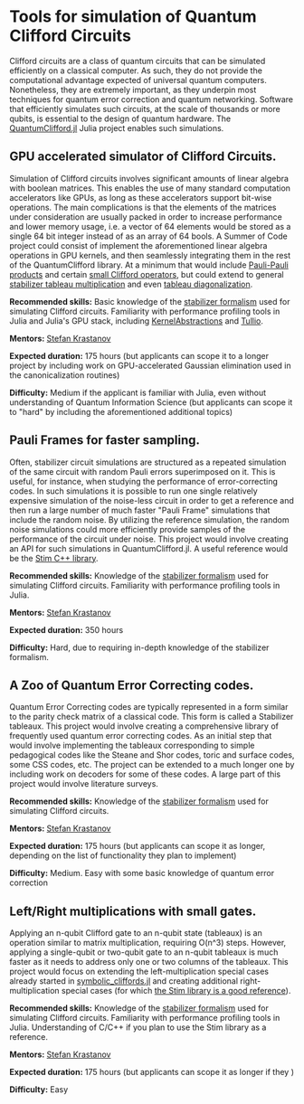 # Tools for simulation of Quantum Clifford Circuits

Clifford circuits are a class of quantum circuits that can be simulated efficiently on a classical computer. As such, they do not provide the computational advantage expected of universal quantum computers. Nonetheless, they are extremely important, as they underpin most techniques for quantum error correction and quantum networking. Software that efficiently simulates such circuits, at the scale of thousands or more qubits, is essential to the design of quantum hardware. The [QuantumClifford.jl](https://github.com/Krastanov/QuantumClifford.jl) Julia project enables such simulations.

## GPU accelerated simulator of Clifford Circuits.

Simulation of Clifford circuits involves significant amounts of linear algebra with boolean matrices. This enables the use of many standard computation accelerators like GPUs, as long as these accelerators support bit-wise operations.
The main complications is that the elements of the matrices under consideration are usually packed in order to increase performance and lower memory usage, i.e. a vector of 64 elements would be stored as a single 64 bit integer instead of as an array of 64 bools.
A Summer of Code project could consist of implement the aforementioned linear algebra operations in GPU kernels, and then seamlessly integrating them in the rest of the QuantumClifford library.
At a minimum that would include [Pauli-Pauli products](https://github.com/Krastanov/QuantumClifford.jl/blob/v0.4.0/src/QuantumClifford.jl#L725) and certain [small Clifford operators](https://github.com/Krastanov/QuantumClifford.jl/blob/v0.4.0/src/symbolic_cliffords.jl), but could extend to general [stabilizer tableau multiplication](https://github.com/Krastanov/QuantumClifford.jl/blob/v0.4.0/src/QuantumClifford.jl#L1385) and even [tableau diagonalization](https://github.com/Krastanov/QuantumClifford.jl/blob/v0.4.0/src/QuantumClifford.jl#L985). 

**Recommended skills:** Basic knowledge of the [stabilizer formalism](https://krastanov.github.io/QuantumClifford.jl/dev/references/) used for simulating Clifford circuits. Familiarity with performance profiling tools in Julia and Julia's GPU stack, including [KernelAbstractions](https://github.com/JuliaGPU/KernelAbstractions.jl) and [Tullio](https://github.com/mcabbott/Tullio.jl).

**Mentors:** [Stefan Krastanov](https://github.com/Krastanov)

**Expected duration:** 175 hours (but applicants can scope it to a longer project by including work on GPU-accelerated Gaussian elimination used in the canonicalization routines)

**Difficulty:** Medium if the applicant is familiar with Julia, even without understanding of Quantum Information Science (but applicants can scope it to "hard" by including the aforementioned additional topics)

## Pauli Frames for faster sampling.

Often, stabilizer circuit simulations are structured as a repeated simulation of the same circuit with random Pauli errors superimposed on it. This is useful, for instance, when studying the performance of error-correcting codes. In such simulations it is possible to run one single relatively expensive simulation of the noise-less circuit in order to get a reference and then run a large number of much faster "Pauli Frame" simulations that include the random noise. By utilizing the reference simulation, the random noise simulations could more efficiently provide samples of the performance of the circuit under noise. This project would involve creating an API for such simulations in QuantumClifford.jl. A useful reference would be the [Stim C++ library](https://arxiv.org/abs/2103.02202).

**Recommended skills:** Knowledge of the [stabilizer formalism](https://krastanov.github.io/QuantumClifford.jl/dev/references/) used for simulating Clifford circuits. Familiarity with performance profiling tools in Julia.

**Mentors:** [Stefan Krastanov](https://github.com/Krastanov)

**Expected duration:** 350 hours

**Difficulty:** Hard, due to requiring in-depth knowledge of the stabilizer formalism.

## A Zoo of Quantum Error Correcting codes.

Quantum Error Correcting codes are typically represented in a form similar to the parity check matrix of a classical code. This form is called a Stabilizer tableaux. This project would involve creating a comprehensive library of frequently used quantum error correcting codes. As an initial step that would involve implementing the tableaux corresponding to simple pedagogical codes like the Steane and Shor codes, toric and surface codes, some CSS codes, etc. The project can be extended to a much longer one by including work on decoders for some of these codes. A large part of this project would involve literature surveys.

**Recommended skills:** Knowledge of the [stabilizer formalism](https://krastanov.github.io/QuantumClifford.jl/dev/references/) used for simulating Clifford circuits.

**Mentors:** [Stefan Krastanov](https://github.com/Krastanov)

**Expected duration:** 175 hours (but applicants can scope it as longer, depending on the list of functionality they plan to implement)

**Difficulty:** Medium. Easy with some basic knowledge of quantum error correction

## Left/Right multiplications with small gates.

Applying an n-qubit Clifford gate to an n-qubit state (tableaux) is an operation similar to matrix multiplication, requiring O(n^3) steps. However, applying a single-qubit or two-qubit gate to an n-qubit tableaux is much faster as it needs to address only one or two columns of the tableaux. This project would focus on extending the left-multiplication special cases already started in [symbolic_cliffords.jl](https://github.com/Krastanov/QuantumClifford.jl/blob/master/src/symbolic_cliffords.jl) and creating additional right-multiplication special cases (for which [the Stim library is a good reference](https://github.com/Krastanov/QuantumClifford.jl/commit/d3e84c16b7b08ef6f1bc24e2bcf98641c2fff1ab#r67183201)).

**Recommended skills:** Knowledge of the [stabilizer formalism](https://krastanov.github.io/QuantumClifford.jl/dev/references/) used for simulating Clifford circuits. Familiarity with performance profiling tools in Julia. Understanding of C/C++ if you plan to use the Stim library as a reference.

**Mentors:** [Stefan Krastanov](https://github.com/Krastanov)

**Expected duration:** 175 hours (but applicants can scope it as longer if they )

**Difficulty:** Easy
